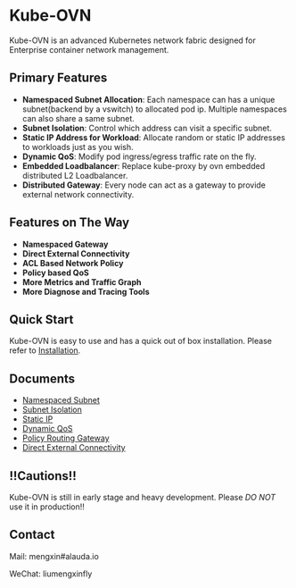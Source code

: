 # Kube-OVN

Kube-OVN is an advanced Kubernetes network fabric designed for Enterprise container network management.

## Primary Features
- **Namespaced Subnet Allocation**: Each namespace can has a unique subnet(backend by a vswitch) to allocated pod ip. Multiple namespaces can also share a same subnet.
- **Subnet Isolation**: Control which address can visit a specific subnet.
- **Static IP Address for Workload**: Allocate random or static IP addresses to workloads just as you wish.
- **Dynamic QoS**: Modify pod ingress/egress traffic rate on the fly.
- **Embedded Loadbalancer**: Replace kube-proxy by ovn embedded distributed L2 Loadbalancer.
- **Distributed Gateway**: Every node can act as a gateway to provide external network connectivity.

## Features on The Way
- **Namespaced Gateway**
- **Direct External Connectivity**
- **ACL Based Network Policy**
- **Policy based QoS**
- **More Metrics and Traffic Graph**
- **More Diagnose and Tracing Tools**

## Quick Start
Kube-OVN is easy to use and has a quick out of box installation. Please refer to [Installation](docs/install.md).

## Documents
- [Namespaced Subnet](docs/subnet.md)
- [Subnet Isolation](docs/isolation.md)
- [Static IP](docs/static-ip.md)
- [Dynamic QoS](docs/qos.md)
- [Policy Routing Gateway](docs/policy-gateway.md)
- [Direct External Connectivity](docs/direct-connect.md)

## !!Cautions!!
Kube-OVN is still in early stage and heavy development. Please *DO NOT* use it in production!!

## Contact
Mail: mengxin#alauda.io

WeChat: liumengxinfly